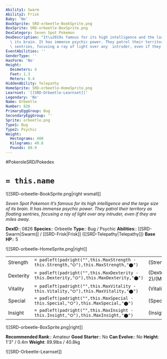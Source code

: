 ```yaml
---
Ability1: Swarm
Ability2: Frisk
Baby: 'No'
BookSprite: SRD-orbeetle-BookSprite.png
BoxSprite: SRD-orbeetle-BoxSprite.png
DexCategory: Seven Spot Pokemon
DexDescription: "It\u2019s famous for its high intelligence and the large size of\
  \ its brain. It has immense psychic power. They patrol their territory as floating\
  \ sentries, focusing a ray of light over any  intruder, even if they are miles away."
EventAbilities: ''
GenderType: ''
HasForm: 'No'
Height:
  Deimeters: 4
  Feet: 1.3
  Meters: 0.4
HiddenAbility: Telepathy
HomeSprite: SRD-orbeetle-HomeSprite.png
Learnset: '[[SRD-Orbeetle-Learnset]]'
Legendary: 'No'
Name: Orbeetle
Number: 826
PrimaryEggGroup: Bug
SecondaryEggGroup: ''
Sprite: orbeetle.png
Type1: Bug
Type2: Psychic
Weight:
  Hectograms: 408
  Kilograms: 40.8
  Pounds: 89.9
---
```


#PokeroleSRD/Pokedex

# `= this.name`

![[SRD-orbeetle-BookSprite.png|right wsmall]]

*Seven Spot Pokemon*
*It’s famous for its high intelligence and the large size of its brain. It has immense psychic power. They patrol their territory as floating sentries, focusing a ray of light over any  intruder, even if they are miles away.*

**DexID**:: 0826
**Species**:: Orbeetle
**Type**:: Bug / Psychic
**Abilities**:: [[SRD-Swarm|Swarm]] / [[SRD-Frisk|Frisk]] ([[SRD-Telepathy|Telepathy]])
**Base HP**:: 5

![[SRD-orbeetle-HomeSprite.png|right]]

|           |                                                                                        |                                          |
| --------- | -------------------------------------------------------------------------------------- | ---------------------------------------- |
| Strength  | `= padleft(padright("",this.MaxStrength - this.Strength,"⭘"),this.MaxStrength,"⬤")`    | (Strength::2)/(MaxStrength::4)   |
| Dexterity | `= padleft(padright("",this.MaxDexterity - this.Dexterity,"⭘"),this.MaxDexterity,"⬤")` | (Dexterity:: 2)/(MaxDexterity::4) |
| Vitality  | `= padleft(padright("",this.MaxVitality - this.Vitality,"⭘"),this.MaxVitality,"⬤")`    | (Vitality::3)/(MaxVitality::6)   |
| Special   | `= padleft(padright("",this.MaxSpecial - this.Special,"⭘"),this.MaxSpecial,"⬤")`       | (Special::2)/(MaxSpecial::5)     |
| Insight   | `= padleft(padright("",this.MaxInsight - this.Insight,"⭘"),this.MaxInsight,"⬤")`       | (Insight::3)/(MaxInsight::7)     |

![[SRD-orbeetle-BoxSprite.png|right]]

**Recommended Rank**:: Amateur
**Good Starter**:: No
**Can Evolve**:: No
**Height**: 1'3" / 0.4m
**Weight**: 89.9lbs / 40.8kg

![[SRD-Orbeetle-Learnset]]